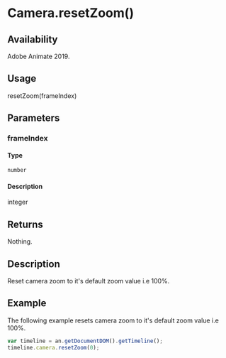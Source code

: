 # Camera.resetZoom()

## Availability

Adobe Animate 2019.

## Usage

resetZoom(frameIndex)

## Parameters

### **frameIndex**

#### Type

```typescript
number
```

#### Description

integer

## Returns

Nothing.

## Description

Reset camera zoom to it's default zoom value i.e 100%.

## Example

The following example resets camera zoom to it's default zoom value i.e 100%.

```javascript
var timeline = an.getDocumentDOM().getTimeline();
timeline.camera.resetZoom(0);
```
